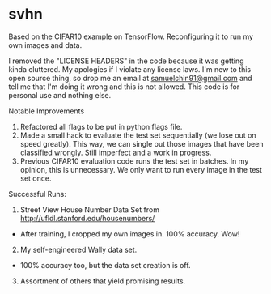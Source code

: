 # svhn
Based on the CIFAR10 example on TensorFlow. Reconfiguring it to run my own images and data.

I removed the "LICENSE HEADERS" in the code because it was getting kinda cluttered. My apologies if I violate any license laws. I'm new to this open source thing, so drop me an email at samuelchin91@gmail.com and tell me that I'm doing it wrong and this is not allowed. This code is for personal use and nothing else.

Notable Improvements
1. Refactored all flags to be put in python flags file.
2. Made a small hack to evaluate the test set sequentially (we lose out on speed greatly). This way, we can single out those images that have been classified wrongly. Still imperfect and a work in progress.
3. Previous CIFAR10 evaluation code runs the test set in batches. In my opinion, this is unnecessary. We only want to run every image in the test set once.

Successful Runs:

1. Street View House Number Data Set from http://ufldl.stanford.edu/housenumbers/ 
  * After training, I cropped my own images in. 100% accuracy. Wow!
2. My self-engineered Wally data set.
  * 100% accuracy too, but the data set creation is off.
3. Assortment of others that yield promising results.

